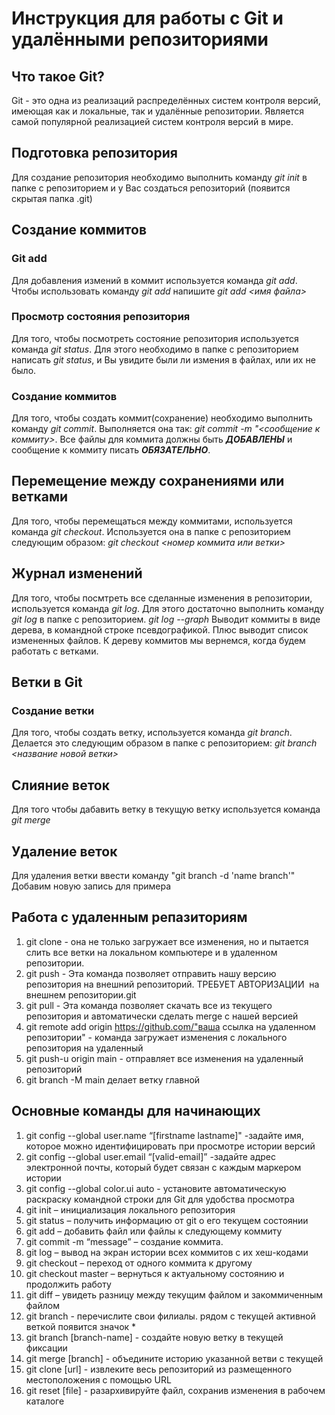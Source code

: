 # Инструкция для работы с Git и удалёнными репозиториями

## Что такое Git?
Git - это одна из реализаций распределённых систем контроля версий, имеющая как и локальные, так и удалённые репозитории. Является самой популярной реализацией систем контроля версий в мире.
## Подготовка репозитория
Для создание репозитория необходимо выполнить команду *git init*  в папке с репозиторием и у Вас создаться репозиторий (появится скрытая папка .git)

## Создание коммитов

### Git add
Для добавления измений в коммит используется команда *git add*. Чтобы использовать команду *git add* напишите *git add <имя файла>*

### Просмотр состояния репозитория
Для того, чтобы посмотреть состояние репозитория используется команда *git status*. Для этого необходимо в папке с репозиторием написать *git status*, и Вы увидите были ли измения в файлах, или их не было.

### Создание коммитов
Для того, чтобы создать коммит(сохранение) необходимо выполнить команду *git commit*. Выполняется она так: *git commit -m "<сообщение к коммиту>*. Все файлы для коммита должны быть ***ДОБАВЛЕНЫ*** и сообщение к коммиту писать ***ОБЯЗАТЕЛЬНО***.

## Перемещение между сохранениями или ветками
Для того, чтобы перемещаться между коммитами, используется команда *git checkout*. Используется она в папке с репозиторием следующим образом: *git checkout <номер коммита или ветки>*

## Журнал изменений
Для того, чтобы посмтреть все сделанные изменения в репозитории, используется команда *git log*. Для этого достаточно выполнить команду *git log* в папке с репозиторием. *git log --graph* Выводит коммиты в виде дерева, в командной строке псевдографикой. Плюс выводит список измененных файлов. К дереву коммитов мы вернемся, когда будем работать с ветками.

## Ветки в Git

### Создание ветки

Для того, чтобы создать ветку, используется команда *git branch*. Делается это следующим образом в папке с репозиторием: *git branch <название новой ветки>*

## Слияние веток

Для того чтобы дабавить ветку в текущую ветку используется команда *git merge <name branch>*

## Удаление веток
Для удаления ветки ввести команду "git branch -d 'name branch'"
Добавим новую запись для примера

## Работа с удаленным репазиториям
1. git clone - она не только загружает все изменения, но и пытается слить все ветки на локальном компьютере и в удаленном репозитории.
2. git push - Эта команда позволяет отправить нашу версию репозитория на внешний репозиторий. ТРЕБУЕТ АВТОРИЗАЦИИ  на внешнем репозитории.git
3. git pull - Эта команда позволяет скачать все 
из текущего репозитория и автоматически сделать merge с нашей версией
4. git remote add origin https://github.com/"ваша ссылка на удаленном репозитории" - команда загружает изменения с локального репозитория на удаленный
5. git push-u origin main - отправляет все изменения на удаленный репозиторий
6. git branch -M main  делает ветку главной
## Основные команды для начинающих 
1. git config --global user.name “[firstname lastname]" -задайте имя, которое можно идентифицировать при просмотре истории версий
2. git config --global user.email “[valid-email]” -задайте адрес электронной почты, который будет связан с каждым маркером истории
3. git config --global color.ui auto - установите автоматическую раскраску командной строки для Git для удобства просмотра
4. git init – инициализация локального репозитория
5. git status – получить информацию от git о его текущем состоянии
6. git add – добавить файл или файлы к следующему коммиту
7. git commit -m “message” – создание коммита.
8. git log – вывод на экран истории всех коммитов с их хеш-кодами
9. git checkout – переход от одного коммита к другому
10. git checkout master – вернуться к актуальному состоянию и продолжить работу
11. git diff – увидеть разницу между текущим файлом и закоммиченным файлом
12. git branch - перечислите свои филиалы. рядом с текущей активной веткой появится значок *
13. git branch [branch-name] - создайте новую ветку в текущей фиксации
14. git merge [branch] - объедините историю указанной ветви с текущей
15. git clone [url] - извлеките весь репозиторий из размещенного местоположения с помощью URL
16. git reset [file] - разархивируйте файл, сохранив изменения в рабочем каталоге

